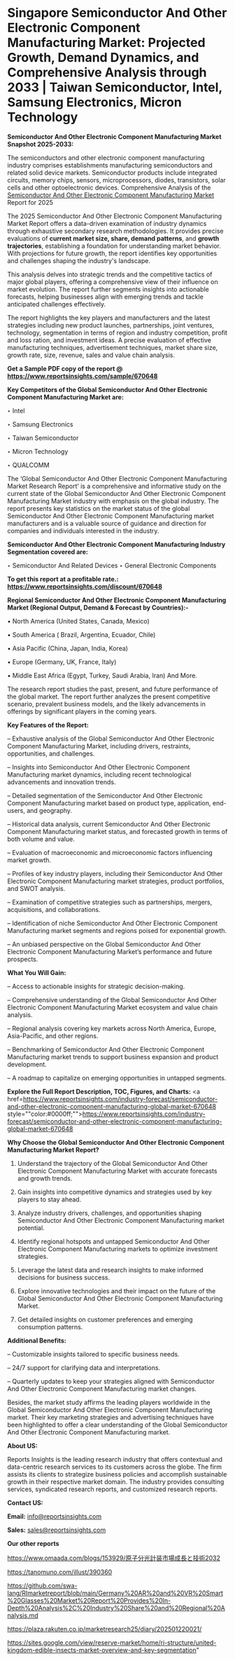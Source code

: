 # Singapore Semiconductor And Other Electronic Component Manufacturing Market: Projected Growth, Demand Dynamics, and Comprehensive Analysis through 2033 | Taiwan Semiconductor, Intel, Samsung Electronics, Micron Technology

<strong>Semiconductor And Other Electronic Component Manufacturing Market Snapshot 2025-2033:</strong>

The semiconductors and other electronic component manufacturing industry comprises establishments manufacturing semiconductors and related solid device markets. Semiconductor products include integrated circuits, memory chips, sensors, microprocessors, diodes, transistors, solar cells and other optoelectronic devices. Comprehensive Analysis of the <a href=https://www.reportsinsights.com/sample/670648>Semiconductor And Other Electronic Component Manufacturing Market</a> Report for 2025

The 2025 Semiconductor And Other Electronic Component Manufacturing Market Report offers a data-driven examination of industry dynamics through exhaustive secondary research methodologies. It provides precise evaluations of <strong>current market size, share, demand patterns</strong>, and <strong>growth trajectories</strong>, establishing a foundation for understanding market behavior. With projections for future growth, the report identifies key opportunities and challenges shaping the industry's landscape.

This analysis delves into strategic trends and the competitive tactics of major global players, offering a comprehensive view of their influence on market evolution. The report further segments insights into actionable forecasts, helping businesses align with emerging trends and tackle anticipated challenges effectively.

The report highlights the key players and manufacturers and the latest strategies including new product launches, partnerships, joint ventures, technology, segmentation in terms of region and industry competition, profit and loss ration, and investment ideas. A precise evaluation of effective manufacturing techniques, advertisement techniques, market share size, growth rate, size, revenue, sales and value chain analysis.

<strong>Get a Sample PDF copy of the report @ <a href=https://www.reportsinsights.com/sample/670648 style=color:#0000ff;>https://www.reportsinsights.com/sample/670648</a></strong>

<strong>Key Competitors of the Global Semiconductor And Other Electronic Component Manufacturing Market are:</strong>

‣ Intel

‣ Samsung Electronics

‣ Taiwan Semiconductor

‣ Micron Technology

‣ QUALCOMM

The ‘Global Semiconductor And Other Electronic Component Manufacturing Market Research Report’ is a comprehensive and informative study on the current state of the Global Semiconductor And Other Electronic Component Manufacturing Market industry with emphasis on the global industry. The report presents key statistics on the market status of the global Semiconductor And Other Electronic Component Manufacturing market manufacturers and is a valuable source of guidance and direction for companies and individuals interested in the industry.

<strong>Semiconductor And Other Electronic Component Manufacturing Industry Segmentation covered are:</strong>

‣ Semiconductor And Related Devices
‣ General Electronic Components

<strong>To get this report at a profitable rate.: <a href=https://www.reportsinsights.com/discount/670648 style=color:#0000ff;>https://www.reportsinsights.com/discount/670648</a></strong>

<strong>Regional Semiconductor And Other Electronic Component Manufacturing Market (Regional Output, Demand &amp; Forecast by Countries):-</strong>

• North America (United States, Canada, Mexico)

• South America ( Brazil, Argentina, Ecuador, Chile)

• Asia Pacific (China, Japan, India, Korea)

• Europe (Germany, UK, France, Italy)

• Middle East Africa (Egypt, Turkey, Saudi Arabia, Iran) And More.

The research report studies the past, present, and future performance of the global market. The report further analyzes the present competitive scenario, prevalent business models, and the likely advancements in offerings by significant players in the coming years.

<strong>Key Features of the Report:</strong>

– Exhaustive analysis of the Global Semiconductor And Other Electronic Component Manufacturing Market, including drivers, restraints, opportunities, and challenges.

– Insights into Semiconductor And Other Electronic Component Manufacturing market dynamics, including recent technological advancements and innovation trends.

– Detailed segmentation of the Semiconductor And Other Electronic Component Manufacturing market based on product type, application, end-users, and geography.

– Historical data analysis, current Semiconductor And Other Electronic Component Manufacturing market status, and forecasted growth in terms of both volume and value.

– Evaluation of macroeconomic and microeconomic factors influencing market growth.

– Profiles of key industry players, including their Semiconductor And Other Electronic Component Manufacturing market strategies, product portfolios, and SWOT analysis.

– Examination of competitive strategies such as partnerships, mergers, acquisitions, and collaborations.

– Identification of niche Semiconductor And Other Electronic Component Manufacturing market segments and regions poised for exponential growth.

– An unbiased perspective on the Global Semiconductor And Other Electronic Component Manufacturing Market’s performance and future prospects.

<strong>What You Will Gain:</strong>

– Access to actionable insights for strategic decision-making.

– Comprehensive understanding of the Global Semiconductor And Other Electronic Component Manufacturing Market ecosystem and value chain analysis.

– Regional analysis covering key markets across North America, Europe, Asia-Pacific, and other regions.

– Benchmarking of Semiconductor And Other Electronic Component Manufacturing market trends to support business expansion and product development.

– A roadmap to capitalize on emerging opportunities in untapped segments.

<strong>Explore the Full Report Description, TOC, Figures, and Charts:</strong>
<a href=https://www.reportsinsights.com/industry-forecast/semiconductor-and-other-electronic-component-manufacturing-global-market-670648 style=""color:#0000ff;"">https://www.reportsinsights.com/industry-forecast/semiconductor-and-other-electronic-component-manufacturing-global-market-670648</a>

<strong>Why Choose the Global Semiconductor And Other Electronic Component Manufacturing Market Report?</strong>

1. Understand the trajectory of the Global Semiconductor And Other Electronic Component Manufacturing Market with accurate forecasts and growth trends.

2. Gain insights into competitive dynamics and strategies used by key players to stay ahead.

3. Analyze industry drivers, challenges, and opportunities shaping Semiconductor And Other Electronic Component Manufacturing market potential.

4. Identify regional hotspots and untapped Semiconductor And Other Electronic Component Manufacturing markets to optimize investment strategies.

5. Leverage the latest data and research insights to make informed decisions for business success.

6. Explore innovative technologies and their impact on the future of the Global Semiconductor And Other Electronic Component Manufacturing Market.

7. Get detailed insights on customer preferences and emerging consumption patterns.

<strong>Additional Benefits:</strong>

– Customizable insights tailored to specific business needs.

– 24/7 support for clarifying data and interpretations.

– Quarterly updates to keep your strategies aligned with Semiconductor And Other Electronic Component Manufacturing market changes.

Besides, the market study affirms the leading players worldwide in the Global Semiconductor And Other Electronic Component Manufacturing market. Their key marketing strategies and advertising techniques have been highlighted to offer a clear understanding of the Global Semiconductor And Other Electronic Component Manufacturing market.

<strong><strong>About US</strong>:</strong>

Reports Insights is the leading research industry that offers contextual and data-centric research services to its customers across the globe. The firm assists its clients to strategize business policies and accomplish sustainable growth in their respective market domain. The industry provides consulting services, syndicated research reports, and customized research reports.

<strong>Contact US:</strong>

<p class=><b>Email:</b> <a href=mailto:info@reportsinsights.com>info@reportsinsights.com</a></p>
<p class=><b>Sales:</b> <a href=mailto:sales@reportsinsights.com>sales@reportsinsights.com</a></p>

<strong>Our other reports</strong>

<a href=https://www.omaada.com/blogs/153929/原子分光計装市場成長と技術2032>https://www.omaada.com/blogs/153929/原子分光計装市場成長と技術2032</a>

<a href=https://tanomuno.com/illust/390360>https://tanomuno.com/illust/390360</a>

<a href=https://github.com/swa-lang/RImarketreport/blob/main/Germany%20AR%20and%20VR%20Smart%20Glasses%20Market%20Report%20Provides%20In-Depth%20Analysis%2C%20Industry%20Share%20and%20Regional%20Analysis.md>https://github.com/swa-lang/RImarketreport/blob/main/Germany%20AR%20and%20VR%20Smart%20Glasses%20Market%20Report%20Provides%20In-Depth%20Analysis%2C%20Industry%20Share%20and%20Regional%20Analysis.md</a>

<a href=https://plaza.rakuten.co.jp/marketresearch25/diary/202501220021/>https://plaza.rakuten.co.jp/marketresearch25/diary/202501220021/</a>

<a href=https://sites.google.com/view/reserve-market/home/ri-structure/united-kingdom-edible-insects-market-overview-and-key-segmentation>https://sites.google.com/view/reserve-market/home/ri-structure/united-kingdom-edible-insects-market-overview-and-key-segmentation</a>"

